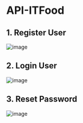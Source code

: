 ﻿# API-ITFood
## 1. Register User
![image](https://user-images.githubusercontent.com/81704759/236410854-801ade85-0d19-4867-882b-0492efb464ad.png)
## 2. Login User
![image](https://user-images.githubusercontent.com/81704759/236413733-77fa24c4-c8c8-4ef2-8471-b02ee70c9c2f.png)
## 3. Reset Password
![image](https://user-images.githubusercontent.com/81704759/236415335-58124f20-75c0-426c-b6d8-fb21aa1c8666.png)

